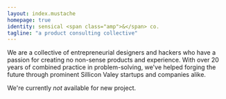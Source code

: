 ```yaml
---
layout: index.mustache
homepage: true
identity: sensical <span class="amp">&</span> co.
tagline: "a product consulting collective"
---
```


We are a collective of entrepreneurial designers and hackers who have a passion for creating no non-sense products and experience. With over 20 years of combined practice in problem-solving, we've helped forging the future through prominent Sillicon Valey startups and companies alike.

We're currently *not* available for new project.
